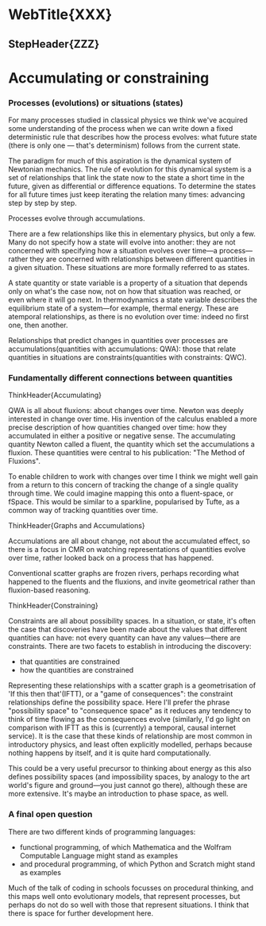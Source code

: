 # WebTitle{XXX}

## StepHeader{ZZZ}

# Accumulating or constraining

### Processes (evolutions) or situations (states)

For many processes studied in classical physics we think we've acquired some understanding of the process when we can write down a fixed deterministic rule that describes how the process evolves: what future state (there is only one — that's determinism) follows from the current state.

The paradigm for much of this aspiration is the dynamical system of Newtonian mechanics. The rule of evolution for this dynamical system is a set of relationships that link the state now to the state a short time in the future, given as differential or difference equations. To determine the states for all future times just keep iterating the relation many times: advancing step by step by step.

Processes evolve through accumulations.

There are a few relationships like this in elementary physics, but only a few. Many do not specify how a state will evolve into another: they are not concerned with specifying how a situation evolves over time—a process—rather they are concerned with relationships between different quantities in a given situation. These situations are more formally referred to as states.

A state quantity or state variable is a property of a situation that depends only on what's the case now, not on how that situation was reached, or even where it will go next. In thermodynamics a state variable describes the equilibrium state of a system—for example, thermal energy. These are atemporal relationships, as there is no evolution over time: indeed no first one, then another.

Relationships that predict changes in quantities over processes are accumulations(quantities with accumulations: QWA): those that relate quantities in situations are constraints(quantities with constraints: QWC).

### Fundamentally different connections between quantities

ThinkHeader{Accumulating}

QWA is all about fluxions: about changes over time. Newton was deeply interested in change over time. His invention of the calculus enabled a more precise description of how quantities changed over time: how they accumulated in either a positive or negative sense. The accumulating quantity Newton called a fluent, the quantity which set the accumulations a fluxion. These quantities were central to his publication: "The Method of Fluxions".

To enable children to work with changes over time I think we might well gain from a return to this concern of tracking the change of a single quality through time. We could imagine mapping this onto a fluent-space, or fSpace. This would be similar to a sparkline, popularised by Tufte, as a common way of tracking quantities over time.

ThinkHeader{Graphs and Accumulations}

Accumulations are all about change, not about the accumulated effect, so there is a focus in CMR on watching representations of quantities evolve over time, rather looked back on a process that has happened.

Conventional scatter graphs are frozen rivers, perhaps recording what happened to the fluents and the fluxions, and invite geometrical rather than fluxion-based reasoning.

ThinkHeader{Constraining}

Constraints are all about possibility spaces. In a situation, or state, it's often the case that discoveries have been made about the values that different quantities can have: not every quantity can have any values—there are constraints. There are two facets to establish in introducing the discovery:

- that quantities are constrained
- how the quantities are constrained

Representing these relationships with a scatter graph is a geometrisation of 'If this then that'(IFTT), or a "game of consequences": the constraint relationships define the possibility space. Here I'll prefer the phrase "possibility space" to "consequence space" as it reduces any tendency to think of time flowing as the consequences evolve (similarly, I'd go light on comparison with IFTT as this is (currently) a temporal, causal internet service). It is the case that these kinds of relationship are most common in introductory physics, and least often explicitly modelled, perhaps because nothing happens by itself, and it is quite hard computationally.

This could be a very useful precursor to thinking about energy as this also defines possibility spaces (and impossibility spaces, by analogy to the art world's figure and ground—you just cannot go there), although these are more extensive. It's maybe an introduction to phase space, as well.

### A final open question

There are two different kinds of programming languages:

- functional programming, of which Mathematica and the Wolfram Computable Language might stand as examples
- and procedural programming, of which Python and Scratch might stand as examples

Much of the talk of coding in schools focusses on procedural thinking, and this maps well onto evolutionary models, that represent processes, but perhaps do not do so well with those that represent situations. I think that there is space for further development here.
